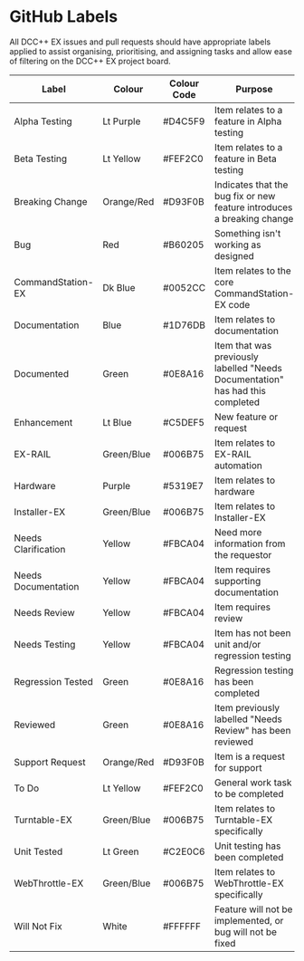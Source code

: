 # GitHub Labels

All DCC++ EX issues and pull requests should have appropriate labels applied to assist organising, prioritising, and assigning tasks and allow ease of filtering on the DCC++ EX project board.

Label | Colour | Colour Code | Purpose
------|--------|--------|------------
Alpha Testing | Lt Purple | #D4C5F9 | Item relates to a feature in Alpha testing
Beta Testing | Lt Yellow | #FEF2C0 | Item relates to a feature in Beta testing
Breaking Change | Orange/Red | #D93F0B | Indicates that the bug fix or new feature introduces a breaking change
Bug | Red | #B60205 | Something isn't working as designed
CommandStation-EX | Dk Blue | #0052CC | Item relates to the core CommandStation-EX code
Documentation | Blue | #1D76DB | Item relates to documentation
Documented | Green | #0E8A16 | Item that was previously labelled "Needs Documentation" has had this completed
Enhancement | Lt Blue | #C5DEF5 | New feature or request
EX-RAIL | Green/Blue | #006B75 | Item relates to EX-RAIL automation
Hardware | Purple | #5319E7 | Item relates to hardware
Installer-EX | Green/Blue | #006B75 | Item relates to Installer-EX
Needs Clarification | Yellow | #FBCA04 | Need more information from the requestor
Needs Documentation | Yellow | #FBCA04 | Item requires supporting documentation
Needs Review | Yellow | #FBCA04 | Item requires review
Needs Testing | Yellow | #FBCA04 | Item has not been unit and/or regression testing
Regression Tested | Green | #0E8A16 | Regression testing has been completed
Reviewed | Green | #0E8A16 | Item previously labelled "Needs Review" has been reviewed
Support Request | Orange/Red | #D93F0B | Item is a request for support
To Do | Lt Yellow | #FEF2C0 | General work task to be completed
Turntable-EX | Green/Blue | #006B75 | Item relates to Turntable-EX specifically
Unit Tested | Lt Green | #C2E0C6 | Unit testing has been completed
WebThrottle-EX | Green/Blue | #006B75 | Item relates to WebThrottle-EX specifically
Will Not Fix | White | #FFFFFF | Feature will not be implemented, or bug will not be fixed